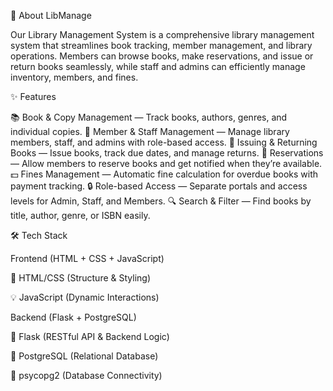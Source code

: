 📌 About LibManage

Our Library Management System is a comprehensive library management system that streamlines book tracking, member management, and library operations. Members can browse books, make reservations, and issue or return books seamlessly, while staff and admins can efficiently manage inventory, members, and fines.

✨ Features

📚 Book & Copy Management — Track books, authors, genres, and individual copies.
👥 Member & Staff Management — Manage library members, staff, and admins with role-based access.
📖 Issuing & Returning Books — Issue books, track due dates, and manage returns.
📅 Reservations — Allow members to reserve books and get notified when they’re available.
💵 Fines Management — Automatic fine calculation for overdue books with payment tracking.
🔒 Role-based Access — Separate portals and access levels for Admin, Staff, and Members.
🔍 Search & Filter — Find books by title, author, genre, or ISBN easily.

🛠️ Tech Stack

Frontend (HTML + CSS + JavaScript)

🎨 HTML/CSS (Structure & Styling)

💡 JavaScript (Dynamic Interactions)


Backend (Flask + PostgreSQL)

🐍 Flask (RESTful API & Backend Logic)

🐘 PostgreSQL (Relational Database)

🔗 psycopg2 (Database Connectivity)
